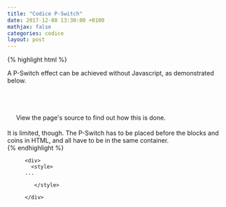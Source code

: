 ```yaml
---
title: "Codice P-Switch"
date: 2017-12-08 13:30:00 +0100
mathjax: false
categories: codice
layout: post
---
```

{% highlight html %}
<div>
  <style>
    #mmb_pswitch,
    #mmb_pswitch_gfx,
    .mmb_coin,
    .mmb_block {
        user-select: none;
        -moz-user-select: none;
        -ms-user-select: none;
        -o-user-select: none;
        -webkit-user-select: none;
    }
    #mmb_pswitch {
        display: none;
    }
    #mmb_pswitch_gfx {
        vertical-align: middle;
        cursor: pointer;
        display: inline-block;
        width: 16px;
        height: 18px;
    }
    #mmb_pswitch + #mmb_pswitch_gfx {
        background: url('http://i.imgur.com/40nmlmK.png') no-repeat;
        background-position: -16px -14px;
    }
    #mmb_pswitch:checked + #mmb_pswitch_gfx {
        background: url('http://i.imgur.com/40nmlmK.png') no-repeat;
        background-position: -16px 4px;
    }
    .mmb_block,
    .mmb_coin {
        vertical-align: middle;
        display: inline-block;
        width: 16px;
        height: 16px;
    }
    #mmb_pswitch ~ .mmb_block,
    #mmb_pswitch:checked ~ .mmb_coin {
        background: url('http://i.imgur.com/40nmlmK.png') no-repeat;
        background-position: 0px 0px;
    }
    #mmb_pswitch:checked ~ .mmb_block,
    #mmb_pswitch ~ .mmb_coin {
        background: url('http://i.imgur.com/40nmlmK.png') no-repeat;
        background-position: 0px -16px;
    }
  </style>A P-Switch effect can be achieved without Javascript, as demonstrated below.
  <br />
  <input type="checkbox" id="mmb_pswitch"><label for="mmb_pswitch" id="mmb_pswitch_gfx"></label><br />
  <br />
  <span class="mmb_block"></span><span class="mmb_block"></span><span class="mmb_coin"></span><span class="mmb_coin"></span><span class="mmb_block"></span><span class="mmb_block"></span><br />
  <br />
  <span class="mmb_coin"></span> View the page's source to find out how this is done. <span class="mmb_coin"></span><br />
  <br />
  It is limited, though. The P-Switch has to be placed before the blocks and coins in HTML, and all have to be in the same container.
</div>
{% endhighlight %}
<figure class="highlight"><pre><code class="language-html" data-lang="html"><span class="nt">&lt;div&gt;</span><br data-jekyll-commonmark-ghpages="">  <span class="nt">&lt;style&gt;</span><br data-jekyll-commonmark-ghpages="">... <br data-jekyll-commonmark-ghpages="">
   &lt;/style&gt;</span>
<br data-jekyll-commonmark-ghpages=""><span class="nt">&lt;/div&gt;</span></code></pre></figure>
